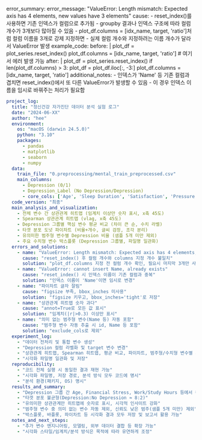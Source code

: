 error_summary:
  error_message: "ValueError: Length mismatch: Expected axis has 4 elements, new values have 3 elements"
  cause:
    - reset_index()를 사용하면 기존 인덱스가 컬럼으로 추가됨
    - groupby 결과나 인덱스 구조에 따라 컬럼 개수가 3개보다 많아질 수 있음
    - plot_df.columns = [idx_name, target, 'ratio']처럼 컬럼 이름을 3개로 강제 지정하면
    - 실제 컬럼 개수와 지정하려는 이름 개수가 달라서 ValueError 발생
  example_code:
    before: |
      plot_df = plot_series.reset_index()
      plot_df.columns = [idx_name, target, 'ratio']  # 여기서 에러 발생 가능
    after: |
      plot_df = plot_series.reset_index()
      if len(plot_df.columns) > 3:
          plot_df = plot_df.iloc[:, -3:]
      plot_df.columns = [idx_name, target, 'ratio']
  additional_notes:
    - 인덱스가 'Name' 등 기존 컬럼과 겹치면 reset_index()에서 또 다른 ValueError가 발생할 수 있음
    - 이 경우 인덱스 이름을 임시로 바꿔주는 처리가 필요함

   
```yaml
project_log:
  title: "정신건강 자가진단 데이터 분석 실험 로그"
  date: "2024-06-XX"
  author: "hee"
  environment:
    os: "macOS (darwin 24.5.0)"
    python: "3.10"
    packages:
      - pandas
      - matplotlib
      - seaborn
      - numpy
  data:
    train_file: "0.preprocessing/mental_train_preprocessed.csv"
    main_columns:
      - Depression (0/1)
      - Depression_Label (No Depression/Depression)
      - core_cols: ['Age', 'Sleep Duration', 'Satisfaction', 'Pressure', 'Financial Stress', 'Work/Study Hours']
  code_version: "최종"
  main_analysis_and_visualization:
    - 전체 변수 간 상관관계 히트맵 (임계치 이상만 숫자 표시, x축 45도)
    - Spearman 상관관계 히트맵 (vlag, x축 45도)
    - Depression 그룹별 핵심 변수 평균 비교 (차이 큰 순, 수치 라벨)
    - 타겟 분포 도넛 파이차트 (비율+개수, 글씨 검정, 조각 분리)
    - 유의미한 범주형 변수별 Depression 비율 (샘플 5개 미만 제외)
    - 주요 수치형 변수 박스플롯 (Depression 그룹별, 파일명 일관화)
  errors_and_solutions:
    - name: "ValueError: Length mismatch: Expected axis has 4 elements, new values have 3 elements"
      cause: "reset_index() 후 컬럼 개수와 columns 지정 개수 불일치"
      solution: "plot_df.columns 지정 전 컬럼 개수 확인, 필요시 마지막 3개만 사용"
    - name: "ValueError: cannot insert Name, already exists"
      cause: "reset_index() 시 인덱스 이름이 기존 컬럼과 중복"
      solution: "인덱스 이름이 'Name'이면 임시로 변경"
    - name: "파이차트 글자 잘림"
      cause: "figsize 부족, bbox_inches 미사용"
      solution: "figsize 키우고, bbox_inches='tight'로 저장"
    - name: "상관관계 히트맵 숫자 과다"
      cause: "annot=True로 모든 값 표시"
      solution: "임계치(|r|>0.3) 이상만 표시"
    - name: "의미 없는 범주형 변수(Name 등) 자동 포함"
      cause: "범주형 변수 자동 추출 시 id, Name 등 포함"
      solution: "exclude_cols로 제외"
  experiment_log:
    - "데이터 전처리 및 통합 변수 생성"
    - "Depression 컬럼 라벨화 및 target 변수 변경"
    - "상관관계 히트맵, Spearman 히트맵, 평균 비교, 파이차트, 범주형/수치형 변수별 시각화 일괄 실행"
    - "시각화 파일명 일관화 및 저장"
  reproducibility:
    - "코드 전체 실행 시 동일한 결과 재현 가능"
    - "시각화 파일명, 저장 경로, 분석 방식 모두 코드에 명시"
    - "분석 환경(패키지, OS) 명시"
  results_and_summary:
    - "Depression 그룹 간 Age, Financial Stress, Work/Study Hours 등에서 뚜렷한 평균 차이"
    - "타겟 분포 불균형(Depression:No Depression ≈ 8:2)"
    - "유의미한 상관관계만 히트맵에 숫자로 표시, 시각적 인사이트 강화"
    - "범주형 변수 중 의미 없는 변수 자동 제외, 신뢰도 낮은 범주(샘플 5개 미만) 제외"
    - "박스플롯, 바플롯, 파이차트 등 시각화 결과 모두 저장 및 보고서 활용 가능"
  notes_and_next_steps:
    - "추가 변수 엔지니어링, 모델링, 외부 데이터 결합 등 확장 가능"
    - "시각화 스타일/임계치/분석 방식은 목적에 따라 유연하게 조정"
```
